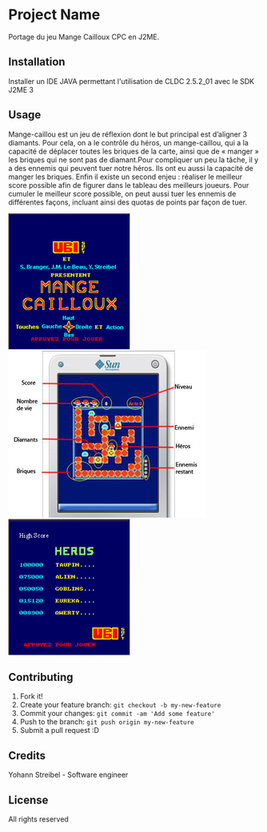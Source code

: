 # Project Name
 
Portage du jeu Mange Cailloux CPC en J2ME.

## Installation
 
Installer un IDE JAVA permettant l'utilisation de CLDC 2.5.2_01 avec le SDK J2ME 3
 
## Usage

Mange-caillou est un jeu de réflexion dont le but principal est d’aligner 3 diamants. 
Pour cela, on a le contrôle du héros, un mange-caillou, qui a la capacité de déplacer toutes les briques de la carte, ainsi que de « manger » les briques qui ne sont pas de diamant.Pour compliquer un peu la tâche, il y a des ennemis qui peuvent tuer notre héros. 
Ils ont eu aussi la capacité de manger les briques. 
Enfin il existe un second enjeu : réaliser le meilleur score possible afin de figurer dans le tableau des meilleurs joueurs. 
Pour cumuler le meilleur score possible, on peut aussi tuer les ennemis de différentes façons, incluant ainsi des quotas de points par façon de tuer. 

![Mange Cailloux](mange-cailloux_home.png)
![Mange Cailloux](https://github.com/ystreibel/mange-cailloux/blob/master/mange-cailloux_game.png)
![Mange Cailloux](https://github.com/ystreibel/mange-cailloux/blob/master/mange-cailloux_highscore.png)
 
## Contributing
 
1. Fork it!
2. Create your feature branch: `git checkout -b my-new-feature`
3. Commit your changes: `git commit -am 'Add some feature'`
4. Push to the branch: `git push origin my-new-feature`
5. Submit a pull request :D
 
## Credits
 
Yohann Streibel - Software engineer
 
## License
 
All rights reserved
